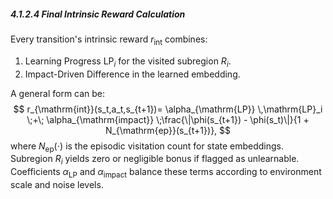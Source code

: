 ##### 4.1.2.4 Final Intrinsic Reward Calculation

Every transition's intrinsic reward $r_{\mathrm{int}}$ combines:

1. Learning Progress $\mathrm{LP}_i$ for the visited subregion $R_i$.
2. Impact-Driven Difference in the learned embedding.

A general form can be:
$$
r_{\mathrm{int}}(s_t,a_t,s_{t+1})=
\alpha_{\mathrm{LP}} \,\mathrm{LP}_i
\;+\;
\alpha_{\mathrm{impact}}
\;\frac{\|\phi(s_{t+1}) - \phi(s_t)\|}{1 + N_{\mathrm{ep}}(s_{t+1})},
$$
where $N_{\mathrm{ep}}(\cdot)$ is the episodic visitation count for state embeddings. Subregion $R_i$ yields zero or negligible bonus if flagged as unlearnable. Coefficients $\alpha_{\mathrm{LP}}$ and $\alpha_{\mathrm{impact}}$ balance these terms according to environment scale and noise levels.
